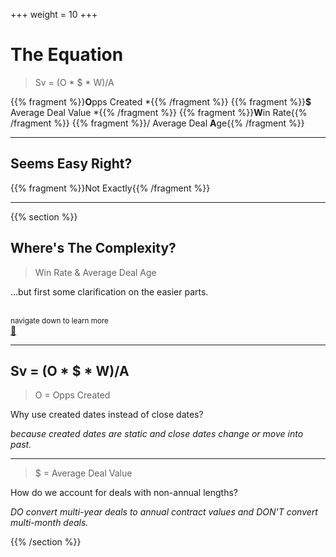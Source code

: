 +++
weight = 10
+++

# The Equation
> Sv = (O * $ * W)/A

{{% fragment %}}**O**pps Created *{{% /fragment %}}
{{% fragment %}}**$** Average Deal Value *{{% /fragment %}}
{{% fragment %}}**W**in Rate{{% /fragment %}}
{{% fragment %}}/ Average Deal **A**ge{{% /fragment %}}

---

## Seems Easy Right?

{{% fragment %}}Not Exactly{{% /fragment %}}

---
{{% section %}}

## Where's The Complexity?

> Win Rate & Average Deal Age

...but first some clarification on the easier parts.

<br>
<small>
navigate down to learn more
</small>
<br>
<a href="#" class="navigate-down">🔽</a>

---

## Sv = (O * $ * W)/A

> O = Opps Created

Why use created dates instead of close dates?

<i>because created dates are static and close dates change or move into past.</i>

---

> $ = Average Deal Value

How do we account for deals with non-annual lengths?

<i>DO convert multi-year deals to annual contract values and DON'T convert multi-month deals.</i>

{{% /section %}}
